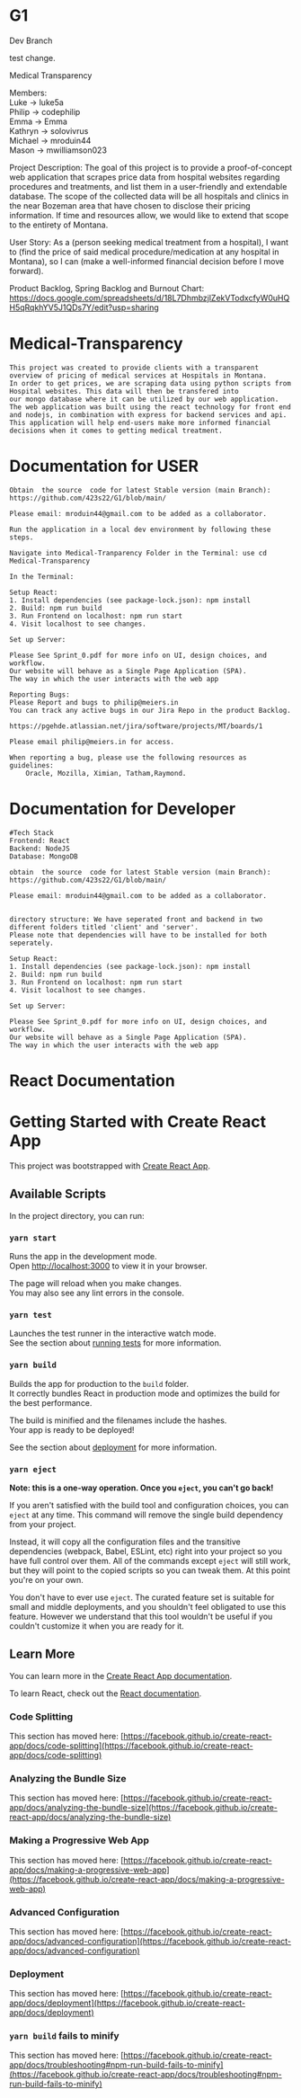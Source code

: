 # G1

Dev Branch

test change.

Medical Transparency

Members:\
Luke -> luke5a\
Philip -> codephilip\
Emma -> Emma\
Kathryn -> solovivrus\
Michael -> mroduin44\
Mason -> mwilliamson023

Project Description: The goal of this project is to provide a proof-of-concept web application that scrapes price data from hospital websites regarding procedures and treatments, and list them in a user-friendly and extendable database. The scope of the collected data will be all hospitals and clinics in the near Bozeman area that have chosen to disclose their pricing information. If time and resources allow, we would like to extend that scope to the entirety of Montana.

User Story: As a (person seeking medical treatment from a hospital), I want to (find the price of said medical procedure/medication at any hospital in Montana), so I can (make a well-informed financial decision before I move forward).

Product Backlog, Spring Backlog and Burnout Chart: https://docs.google.com/spreadsheets/d/18L7DhmbzjlZekVTodxcfyW0uHQH5qRqkhYV5J1QDs7Y/edit?usp=sharing

# Medical-Transparency

    This project was created to provide clients with a transparent overview of pricing of medical services at Hospitals in Montana.
    In order to get prices, we are scraping data using python scripts from Hospital websites. This data will then be transfered into
    our mongo database where it can be utilized by our web application. The web application was built using the react technology for front end and nodejs, in combination with express for backend services and api.
    This application will help end-users make more informed financial decisions when it comes to getting medical treatment.

# Documentation for USER

    Obtain	the	source	code for latest Stable version (main Branch):
    https://github.com/423s22/G1/blob/main/

    Please email: mroduin44@gmail.com to be added as a collaborator.

    Run the application in a local dev environment by following these steps.

    Navigate into Medical-Tranparency Folder in the Terminal: use cd Medical-Transparency

    In the Terminal:

    Setup React:
    1. Install dependencies (see package-lock.json): npm install
    2. Build: npm run build
    3. Run Frontend on localhost: npm run start
    4. Visit localhost to see changes.

    Set up Server:

    Please See Sprint_0.pdf for more info on UI, design choices, and workflow.
    Our website will behave as a Single Page Application (SPA).
    The way in which the user interacts with the web app

    Reporting Bugs:
    Please Report and bugs to philip@meiers.in
    You can track any active bugs in our Jira Repo in the product Backlog.

    https://pgehde.atlassian.net/jira/software/projects/MT/boards/1

    Please email philip@meiers.in for access.

    When reporting a bug, please use the following resources as guidelines:
        Oracle, Mozilla, Ximian, Tatham,Raymond.

# Documentation for Developer

    #Tech Stack
    Frontend: React
    Backend: NodeJS
    Database: MongoDB

    obtain	the	source	code for latest Stable version (main Branch):
    https://github.com/423s22/G1/blob/main/

    Please email: mroduin44@gmail.com to be added as a collaborator.


    directory structure: We have seperated front and backend in two different folders titled 'client' and 'server'.
    Please note that dependencies will have to be installed for both seperately.

    Setup React:
    1. Install dependencies (see package-lock.json): npm install
    2. Build: npm run build
    3. Run Frontend on localhost: npm run start
    4. Visit localhost to see changes.

    Set up Server:

    Please See Sprint_0.pdf for more info on UI, design choices, and workflow.
    Our website will behave as a Single Page Application (SPA).
    The way in which the user interacts with the web app

# React Documentation

# Getting Started with Create React App

This project was bootstrapped with [Create React App](https://github.com/facebook/create-react-app).

## Available Scripts

In the project directory, you can run:

### `yarn start`

Runs the app in the development mode.\
Open [http://localhost:3000](http://localhost:3000) to view it in your browser.

The page will reload when you make changes.\
You may also see any lint errors in the console.

### `yarn test`

Launches the test runner in the interactive watch mode.\
See the section about [running tests](https://facebook.github.io/create-react-app/docs/running-tests) for more information.

### `yarn build`

Builds the app for production to the `build` folder.\
It correctly bundles React in production mode and optimizes the build for the best performance.

The build is minified and the filenames include the hashes.\
Your app is ready to be deployed!

See the section about [deployment](https://facebook.github.io/create-react-app/docs/deployment) for more information.

### `yarn eject`

**Note: this is a one-way operation. Once you `eject`, you can't go back!**

If you aren't satisfied with the build tool and configuration choices, you can `eject` at any time. This command will remove the single build dependency from your project.

Instead, it will copy all the configuration files and the transitive dependencies (webpack, Babel, ESLint, etc) right into your project so you have full control over them. All of the commands except `eject` will still work, but they will point to the copied scripts so you can tweak them. At this point you're on your own.

You don't have to ever use `eject`. The curated feature set is suitable for small and middle deployments, and you shouldn't feel obligated to use this feature. However we understand that this tool wouldn't be useful if you couldn't customize it when you are ready for it.

## Learn More

You can learn more in the [Create React App documentation](https://facebook.github.io/create-react-app/docs/getting-started).

To learn React, check out the [React documentation](https://reactjs.org/).

### Code Splitting

This section has moved here: [https://facebook.github.io/create-react-app/docs/code-splitting](https://facebook.github.io/create-react-app/docs/code-splitting)

### Analyzing the Bundle Size

This section has moved here: [https://facebook.github.io/create-react-app/docs/analyzing-the-bundle-size](https://facebook.github.io/create-react-app/docs/analyzing-the-bundle-size)

### Making a Progressive Web App

This section has moved here: [https://facebook.github.io/create-react-app/docs/making-a-progressive-web-app](https://facebook.github.io/create-react-app/docs/making-a-progressive-web-app)

### Advanced Configuration

This section has moved here: [https://facebook.github.io/create-react-app/docs/advanced-configuration](https://facebook.github.io/create-react-app/docs/advanced-configuration)

### Deployment

This section has moved here: [https://facebook.github.io/create-react-app/docs/deployment](https://facebook.github.io/create-react-app/docs/deployment)

### `yarn build` fails to minify

This section has moved here: [https://facebook.github.io/create-react-app/docs/troubleshooting#npm-run-build-fails-to-minify](https://facebook.github.io/create-react-app/docs/troubleshooting#npm-run-build-fails-to-minify)
